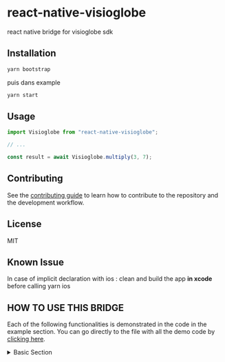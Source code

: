 # react-native-visioglobe

react native bridge for visioglobe sdk

## Installation


```sh
yarn bootstrap 
```

puis dans example 
```sh
yarn start
```

## Usage

```js
import Visioglobe from "react-native-visioglobe";

// ...

const result = await Visioglobe.multiply(3, 7);
```

## Contributing

See the [contributing guide](CONTRIBUTING.md) to learn how to contribute to the repository and the development workflow.

## License

MIT

## Known Issue 

In case of implicit declaration with ios : 
clean and build the app <strong>in xcode</strong> before calling yarn ios 

## HOW TO USE THIS BRIDGE

Each of the following functionalities is demonstrated in the code in the example section. You can
go directly to the file with all the demo code by [clicking here](https://github.com/visioglobe-sas/VisioglobeReactNative/blob/main/example/src/App.tsx).  

<details>
    <summary> Basic Section </summary>
    This part show you how to load/unload a map.  
        &nbsp;&nbsp;&nbsp;&nbsp;&nbsp;&nbsp; <details>
            * <summary> Display Props </summary>
            This shows you the minimal props you need to have within the VisioMapView component.  
            If you have trouble getting any of them, please ask us in our [help platform](https://my.visioglobe.com/).   
            
            More specifically you have:  
            
            - Map Hash: A string to retrieve your map from our server. Using it will allows the map to be updated every time you are using your map is updated from our editor.
            - Map Secret Code : Your secret code to load the map. 
            - Map Path : If you want to use a local bundle, please indicate his path here. Note that using a local bundle means, updating it manually when the map is modified.  
        </details>  
        
        <details>
            * <summary> Unload Map View </summary>  
            If you want to hide the map, you can using unload map view. You do not need to provide any argument.
        </details>
</details> 
